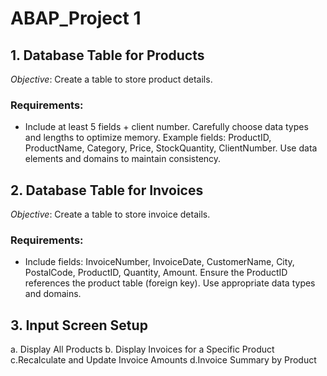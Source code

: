 # ABAP_Project 1
## 1. Database Table for Products
_Objective_: Create a table to store product details.
### Requirements:
- Include at least 5 fields + client number.
Carefully choose data types and lengths to optimize memory.
Example fields: ProductID, ProductName, Category, Price, StockQuantity, ClientNumber.
Use data elements and domains to maintain consistency.
## 2. Database Table for Invoices
_Objective_: Create a table to store invoice details.
### Requirements:
- Include fields: InvoiceNumber, InvoiceDate, CustomerName, City, PostalCode, ProductID, Quantity, Amount.
Ensure the ProductID references the product table (foreign key).
Use appropriate data types and domains.
## 3. Input Screen Setup
a. Display All Products 
b. Display Invoices for a Specific Product
c.Recalculate and Update Invoice Amounts
d.Invoice Summary by Product
